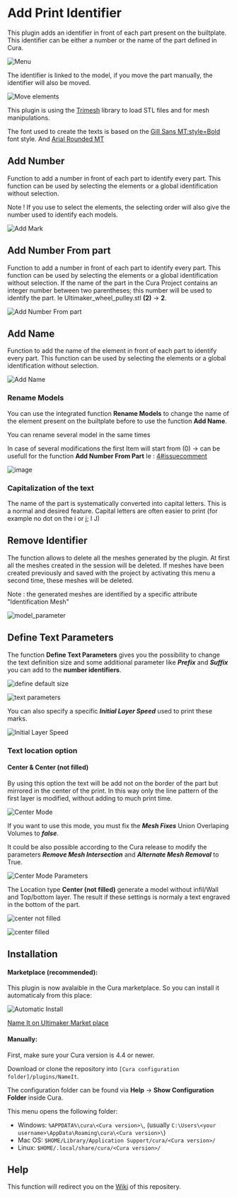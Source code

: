 # Add Print Identifier

This plugin adds an identifier in front of each part present on the builtplate. This identifier can be either a number or the name of the part defined in Cura.

![Menu](./images/menu.png)

The identifier is linked to the model, if you move the part manually, the identifier will also be moved.

![Move elements](./images/move_part.jpg)

This plugin is using the [Trimesh](https://github.com/mikedh/trimesh) library to load STL files and for mesh manipulations.

The font used to create the texts is based on the [Gill Sans MT:style=Bold](https://docs.microsoft.com/en-us/typography/font-list/gill-sans-mt) font style.
And [Arial Rounded MT](https://docs.microsoft.com/en-us/typography/font-list/arial-rounded-mt)


## Add Number

Function to add a number in front of each part to identify every part. This function can be used by selecting the elements or a global identification without selection. 

Note ! If you use to select the elements, the selecting order will also give the number used to identify each models.

![Add Mark](./images/AddMark.jpg)

## Add Number From part

Function to add a number in front of each part to identify every part. This function can be used by selecting the elements or a global identification without selection. If the name of the part in the Cura Project contains an integer number between two parentheses; this number will be used to identify the part. Ie Ultimaker_wheel_pulley.stl **(2)** -> **2**.

![Add Number From part](./images/from_part_name.png)


## Add Name

Function to add the name of the element in front of each part to identify every part. This function can be used by selecting the elements or a global identification without selection. 

![Add Name](./images/AddName.jpg)

### Rename Models

You can use the integrated function **Rename Models** to change the name of the element present on the builtplate before to use the function **Add Name**.

You can rename several model in the same times

In case of several modifications  the first Item will start from (0)  -> can be usefull for the function **Add Number From Part** Ie : [4#issuecomment](https://github.com/5axes/NameIt/issues/4#issuecomment-1159746200)

![image](./images/rename_list.png)

### Capitalization of the text

The name of the part is systematically converted into capital letters. This is a normal and desired feature. Capital letters are often easier to print (for example no dot on the i or j; I J)

## Remove Identifier

The function allows to delete all the meshes generated by the plugin.  At first all the meshes created in the session will be deleted. If meshes have been created previously and saved with the project by activating this menu a second time, these meshes will be deleted.

Note : the generated meshes are identified by a specific attribute "Identification Mesh"

![model_parameter](./images/model_parameter.png)


## Define Text Parameters

The function **Define Text Parameters** gives you the possibility to change the text definition size and some additional parameter like ***Prefix*** and ***Suffix*** you can add to the **number identifiers**.

![define default size](./images/text_parameters.jpg)

![text parameters](./images/parameters.png)

You can also specify a specific ***Initial Layer Speed*** used to print these marks.

![Initial Layer Speed](./images/initial_layer_speed.jpg)

### Text location option

#### Center & Center (not filled)

By using this option the text will be add not on the border of the part but mirrored in the center of the print. In this way only the line pattern of the first layer is modified, without adding to much print time.

![Center Mode](./images/CenterMode.jpg)
 
If you want to use this mode, you must fix the ***Mesh Fixes*** Union Overlaping Volumes to ***false***.

It could be also possible according to the Cura release to modify the parameters ***Remove Mesh Intersection***  and ***Alternate Mesh Removal*** to True.


![Center Mode Parameters](./images/CenterModeParameters.jpg)


The Location type **Center (not filled)** generate a model without infil/Wall and Top/bottom layer. The result if these settings is normaly a text engraved in the bottom of the part.

![center not filled](./images/center_not_filled.jpg)

![center filled](./images/center_filled.jpg)

## Installation

#### Marketplace (recommended):
This plugin is now avalaible in the Cura marketplace. So you can install it automaticaly from this place:

![Automatic Install](./images/marketplace.jpg)

[Name It on Ultimaker Market place](https://marketplace.ultimaker.com/app/cura/plugins/5axes/NameIt)

#### Manually:
First, make sure your Cura version is  4.4 or newer.

Download or clone the repository into `[Cura configuration folder]/plugins/NameIt`.

The configuration folder can be found via **Help** -> **Show Configuration Folder** inside Cura.

This menu opens the following folder:
* Windows: `%APPDATA%\cura\<Cura version>\`, (usually `C:\Users\<your username>\AppData\Roaming\cura\<Cura version>\`)
* Mac OS: `$HOME/Library/Application Support/cura/<Cura version>/`
* Linux: `$HOME/.local/share/cura/<Cura version>/`

## Help

This function will redirect you on the [Wiki](https://github.com/5axes/NameIt/wiki) of this repositery.
